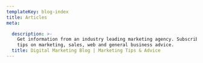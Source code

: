 ```yaml
---
templateKey: blog-index
title: Articles
meta:

  description: >-
    Get information from an industry leading marketing agency. Subscribe for
    tips on marketing, sales, web and general business advice.
  title: Digital Marketing Blog | Marketing Tips & Advice
---
```


